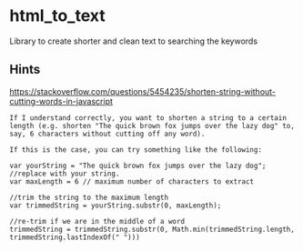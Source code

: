 # html_to_text
Library to create shorter and clean text to searching the keywords

## Hints
https://stackoverflow.com/questions/5454235/shorten-string-without-cutting-words-in-javascript


    If I understand correctly, you want to shorten a string to a certain length (e.g. shorten "The quick brown fox jumps over the lazy dog" to, say, 6 characters without cutting off any word).

    If this is the case, you can try something like the following:

    var yourString = "The quick brown fox jumps over the lazy dog"; //replace with your string.
    var maxLength = 6 // maximum number of characters to extract

    //trim the string to the maximum length
    var trimmedString = yourString.substr(0, maxLength);

    //re-trim if we are in the middle of a word
    trimmedString = trimmedString.substr(0, Math.min(trimmedString.length, trimmedString.lastIndexOf(" ")))
